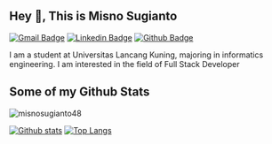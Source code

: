 
## Hey 👋, This is Misno Sugianto
[![Gmail Badge](https://img.shields.io/badge/-misnosugianto48@gmail.com-c14438?style=flat&logo=Gmail&logoColor=white&link=mailto:misnosugianto48@gmail.com)](mailto:misnosugianto48@gmail.com) 
[![Linkedin Badge](https://img.shields.io/badge/-misnosugianto48-0072b1?style=flat&logo=Linkedin&logoColor=white&link=https://www.linkedin.com/in/misnosugianto48/)](https://www.linkedin.com/in/misnosugianto48/) [![Github Badge](https://img.shields.io/badge/-misnosugianto48-grey?style=flat&logo=github&logoColor=white&link=https://github.com/misnosugianto48/)](https://www.github.com/misnosugianto48/) <p align='left'>I am a student at Universitas Lancang Kuning, majoring in informatics engineering. I  am interested in the field of Full Stack Developer</p>
## Some of my Github Stats
<p align=left> <img src=https://komarev.com/ghpvc/?username=misnosugianto48 alt=misnosugianto48 /> </p>

[![Github stats](https://github-readme-stats.vercel.app/api?username=misnosugianto48&show_icons=true&include_all_commits=true)](https://github.com/misnosugianto48/github-readme-stats)
[![Top Langs](https://github-readme-stats.vercel.app/api/top-langs/?username=misnosugianto48&layout=compact)](https://github.com/misnosugianto48/github-readme-stats)

